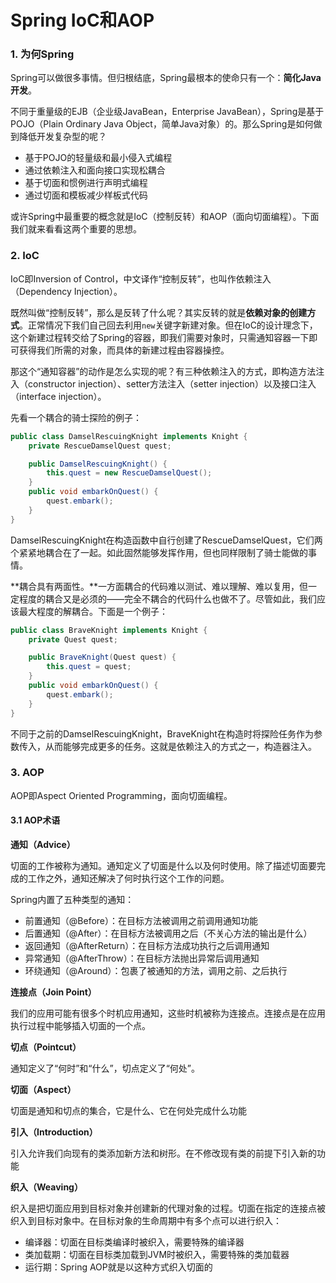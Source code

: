 # Spring IoC和AOP

### 1. 为何Spring

Spring可以做很多事情。但归根结底，Spring最根本的使命只有一个：**简化Java开发**。

不同于重量级的EJB（企业级JavaBean，Enterprise JavaBean），Spring是基于POJO（Plain Ordinary Java Object，简单Java对象）的。那么Spring是如何做到降低开发复杂型的呢？

- 基于POJO的轻量级和最小侵入式编程
- 通过依赖注入和面向接口实现松耦合
- 基于切面和惯例进行声明式编程
- 通过切面和模板减少样板式代码

或许Spring中最重要的概念就是IoC（控制反转）和AOP（面向切面编程）。下面我们就来看看这两个重要的思想。

### 2. IoC

IoC即Inversion of Control，中文译作“控制反转”，也叫作依赖注入（Dependency Injection）。

既然叫做“控制反转”，那么是反转了什么呢？其实反转的就是**依赖对象的创建方式**。正常情况下我们自己回去利用`new`关键字新建对象。但在IoC的设计理念下，这个新建过程转交给了Spring的容器，即我们需要对象时，只需通知容器一下即可获得我们所需的对象，而具体的新建过程由容器操控。

那这个“通知容器”的动作是怎么实现的呢？有三种依赖注入的方式，即构造方法注入（constructor
injection）、setter方法注入（setter injection）以及接口注入（interface injection）。

先看一个耦合的骑士探险的例子：

```java
public class DamselRescuingKnight implements Knight {
    private RescueDamselQuest quest;

    public DamselRescuingKnight() {
    	this.quest = new RescueDamselQuest();
    }
    public void embarkOnQuest() {
    	quest.embark();
    }
}
```

DamselRescuingKnight在构造函数中自行创建了RescueDamselQuest，它们两个紧紧地耦合在了一起。如此固然能够发挥作用，但也同样限制了骑士能做的事情。

**耦合具有两面性。**一方面耦合的代码难以测试、难以理解、难以复用，但一定程度的耦合又是必须的——完全不耦合的代码什么也做不了。尽管如此，我们应该最大程度的解耦合。下面是一个例子：

```java
public class BraveKnight implements Knight {
    private Quest quest;

    public BraveKnight(Quest quest) {
    	this.quest = quest;
    }
    public void embarkOnQuest() {
    	quest.embark();
    }
}
```

不同于之前的DamselRescuingKnight，BraveKnight在构造时将探险任务作为参数传入，从而能够完成更多的任务。这就是依赖注入的方式之一，构造器注入。

### 3. AOP

AOP即Aspect Oriented Programming，面向切面编程。

#### 3.1 AOP术语

**通知（Advice）**

切面的工作被称为通知。通知定义了切面是什么以及何时使用。除了描述切面要完成的工作之外，通知还解决了何时执行这个工作的问题。

Spring内置了五种类型的通知：

- 前置通知（@Before）：在目标方法被调用之前调用通知功能
- 后置通知（@After）：在目标方法被调用之后（不关心方法的输出是什么）
- 返回通知（@AfterReturn）：在目标方法成功执行之后调用通知
- 异常通知（@AfterThrow）：在目标方法抛出异常后调用通知
- 环绕通知（@Around）：包裹了被通知的方法，调用之前、之后执行

**连接点（Join Point）**

我们的应用可能有很多个时机应用通知，这些时机被称为连接点。连接点是在应用执行过程中能够插入切面的一个点。

**切点（Pointcut）**

通知定义了“何时”和“什么”，切点定义了“何处”。

**切面（Aspect）**

切面是通知和切点的集合，它是什么、它在何处完成什么功能

**引入（Introduction）**

引入允许我们向现有的类添加新方法和树形。在不修改现有类的前提下引入新的功能

**织入（Weaving）**

织入是把切面应用到目标对象并创建新的代理对象的过程。切面在指定的连接点被织入到目标对象中。在目标对象的生命周期中有多个点可以进行织入：

- 编译器：切面在目标类编译时被织入，需要特殊的编译器
- 类加载期：切面在目标类加载到JVM时被织入，需要特殊的类加载器
- 运行期：Spring AOP就是以这种方式织入切面的





